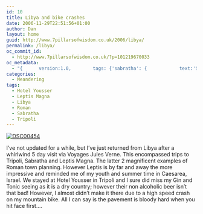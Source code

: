 ```yaml
---
id: 10
title: Libya and bike crashes
date: 2006-11-29T22:51:56+01:00
author: Dan
layout: home
guid: http://www.7pillarsofwisdom.co.uk/2006/libya/
permalink: /libya/
oc_commit_id:
  - http://www.7pillarsofwisdom.co.uk/?p=101219670033
oc_metadata:
  - "{		version:1.0,		tags: {'sabratha': {			text:'Sabratha',			slug:'sabratha',			source:{			url:'http://d.opencalais.com/genericHasher-1/9e48a448-c0d9-3ca4-bb59-275cfd778ce8',			type:{			url:'http://s.opencalais.com/1/type/em/e/City',			iconURL:'',			name:'City'		},			name:'Sabratha',			nInstances:1		},			bucketName:'current'		},'libya': {			text:'Libya',			slug:'libya',			source:{			url:'http://d.opencalais.com/genericHasher-1/d46ca6f4-7b67-3fbc-b3fe-0fb301cc1ae7',			type:{			url:'http://s.opencalais.com/1/type/em/e/Country',			iconURL:'',			name:'Country'		},			name:'Libya',			nInstances:1		},			bucketName:'current'		},'hotel-yousser': {			text:'Hotel Yousser',			slug:'hotel-yousser',			source:{			url:'http://d.opencalais.com/genericHasher-1/5ee60240-10c3-337f-bac2-2ac85b229707',			type:{			url:'http://s.opencalais.com/1/type/em/e/Facility',			iconURL:'',			name:'Facility'		},			name:'Hotel Yousser',			nInstances:1		},			bucketName:'current'		},'leptis-magna': {			text:'Leptis Magna',			slug:'leptis-magna',			source:{			url:'http://d.opencalais.com/genericHasher-1/b4f441e1-b91e-31ef-9d9a-2cdec955c507',			type:{			url:'http://s.opencalais.com/1/type/em/e/City',			iconURL:'',			name:'City'		},			name:'Leptis Magna',			nInstances:1		},			bucketName:'current'		},'tripoli': {			text:'Tripoli',			slug:'tripoli',			source:{			url:'http://d.opencalais.com/genericHasher-1/685db99f-c595-3cc4-9609-32fd5f22e9d4',			type:{			url:'http://s.opencalais.com/1/type/em/e/City',			iconURL:'',			name:'City'		},			name:'Tripoli',			nInstances:1		},			bucketName:'current'		},'roman': {			text:'Roman',			slug:'roman',			source:{			url:'http://d.opencalais.com/genericHasher-1/9a3dc697-0442-3180-bfb5-e368e0f773d9',			type:{			url:'http://s.opencalais.com/1/type/em/e/City',			iconURL:'',			name:'City'		},			name:'Roman',			nInstances:1		},			bucketName:'current'		}}	}"
categories:
  - Meandering
tags:
  - Hotel Yousser
  - Leptis Magna
  - Libya
  - Roman
  - Sabratha
  - Tripoli
---
```

<a class="flickr-image" title="DSC00454" rel="flickr-mgr" href="http://www.flickr.com/photos/38845646@N00/2403395424/"><img class="flickr-medium img-fluid" longdesc="http://farm3.static.flickr.com/2215/2403395424_2ab03e7304_o.jpg" src="https://live.staticflickr.com/2215/2403395424_1545285f23_b.jpg" alt="DSC00454" /></a>

I&#8217;ve not updated for a while, but I&#8217;ve just returned from Libya after a whirlwind 5 day visit via Voyages Jules Verne. This encompassed trips to Tripoli, Sabratha and Leptis Magna. The latter 2 magnificent examples of Roman town planning. However Leptis is by far and away the more impressive and reminded me of my youth and summer time in Caesarea, Israel. We stayed at Hotel Yousser in Tripoli and I sure did miss my Gin and Tonic seeing as it is a dry country; however their non alcoholic beer isn&#8217;t that bad! However, I almost didn&#8217;t make it there due to a high speed crash on my mountain bike. All I can say is the pavement is bloody hard when you hit face first&#8230;.
